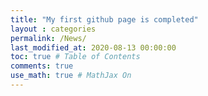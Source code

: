 ```yaml
---
title: "My first github page is completed"
layout : categories
permalink: /News/
last_modified_at: 2020-08-13 00:00:00
toc: true # Table of Contents
comments: true
use_math: true # MathJax On
---
```

